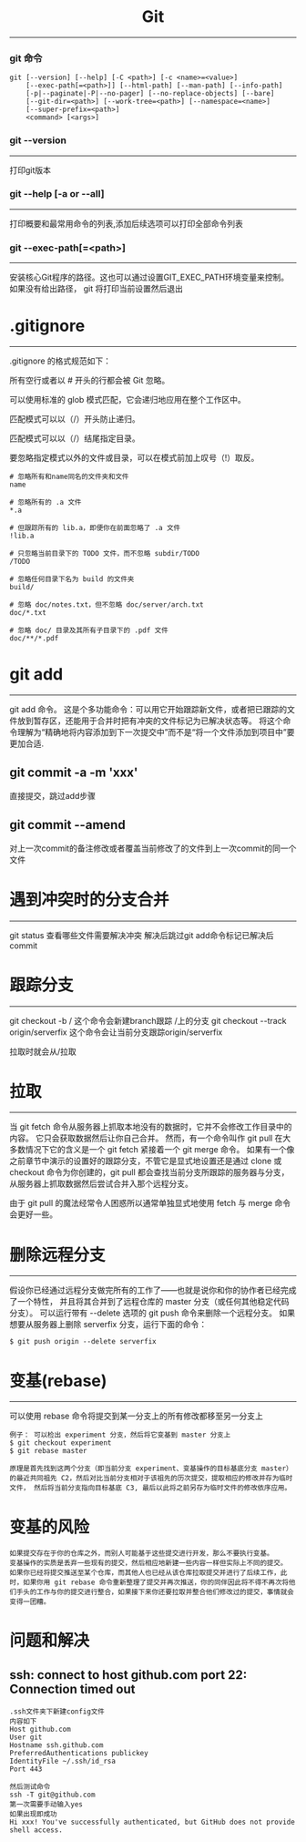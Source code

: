 # <center> Git </center>
---     
###  git 命令
```git
git [--version] [--help] [-C <path>] [-c <name>=<value>]
    [--exec-path[=<path>]] [--html-path] [--man-path] [--info-path]
    [-p|--paginate|-P|--no-pager] [--no-replace-objects] [--bare]
    [--git-dir=<path>] [--work-tree=<path>] [--namespace=<name>]
    [--super-prefix=<path>]
    <command> [<args>]
```


### git --version
---   
打印git版本   

### git --help [-a or --all]
---  
打印概要和最常用命令的列表,添加后续选项可以打印全部命令列表   

### git --exec-path[=&lt;path&gt;] 
---   
安装核心Git程序的路径。这也可以通过设置GIT_EXEC_PATH环境变量来控制。如果没有给出路径， git 将打印当前设置然后退出       


# .gitignore     
---     
.gitignore 的格式规范如下：

所有空行或者以 # 开头的行都会被 Git 忽略。

可以使用标准的 glob 模式匹配，它会递归地应用在整个工作区中。

匹配模式可以以（/）开头防止递归。

匹配模式可以以（/）结尾指定目录。

要忽略指定模式以外的文件或目录，可以在模式前加上叹号（!）取反。

``` 
# 忽略所有和name同名的文件夹和文件
name

# 忽略所有的 .a 文件
*.a

# 但跟踪所有的 lib.a，即便你在前面忽略了 .a 文件
!lib.a

# 只忽略当前目录下的 TODO 文件，而不忽略 subdir/TODO
/TODO

# 忽略任何目录下名为 build 的文件夹
build/

# 忽略 doc/notes.txt，但不忽略 doc/server/arch.txt
doc/*.txt

# 忽略 doc/ 目录及其所有子目录下的 .pdf 文件
doc/**/*.pdf

```     

# git add     
---     
git add 命令。 这是个多功能命令：可以用它开始跟踪新文件，或者把已跟踪的文件放到暂存区，还能用于合并时把有冲突的文件标记为已解决状态等。 将这个命令理解为“精确地将内容添加到下一次提交中”而不是“将一个文件添加到项目中”要更加合适.     


## git commit -a -m 'xxx'    
直接提交，跳过add步骤    

## git commit --amend     
对上一次commit的备注修改或者覆盖当前修改了的文件到上一次commit的同一个文件        


# 遇到冲突时的分支合并       
---       
git status 查看哪些文件需要解决冲突
解决后跳过git add命令标记已解决后commit        


# 跟踪分支      
---      
git checkout -b <branch> <remote>/<branch>
这个命令会新建branch跟踪 <remote>/<branch>上的分支
git checkout --track origin/serverfix
这个命令会让当前分支跟踪origin/serverfix

拉取时就会从<remote>/<branch>拉取      


# 拉取     
---     
当 git fetch 命令从服务器上抓取本地没有的数据时，它并不会修改工作目录中的内容。 它只会获取数据然后让你自己合并。 然而，有一个命令叫作 git pull 在大多数情况下它的含义是一个 git fetch 紧接着一个 git merge 命令。 如果有一个像之前章节中演示的设置好的跟踪分支，不管它是显式地设置还是通过 clone 或 checkout 命令为你创建的，git pull 都会查找当前分支所跟踪的服务器与分支， 从服务器上抓取数据然后尝试合并入那个远程分支。

由于 git pull 的魔法经常令人困惑所以通常单独显式地使用 fetch 与 merge 命令会更好一些。


# 删除远程分支     
---      
假设你已经通过远程分支做完所有的工作了——也就是说你和你的协作者已经完成了一个特性， 并且将其合并到了远程仓库的 master 分支（或任何其他稳定代码分支）。 可以运行带有 --delete 选项的 git push 命令来删除一个远程分支。 如果想要从服务器上删除 serverfix 分支，运行下面的命令：

```
$ git push origin --delete serverfix      
```


# 变基(rebase)     
---    
可以使用 rebase 命令将提交到某一分支上的所有修改都移至另一分支上

```
例子： 可以检出 experiment 分支，然后将它变基到 master 分支上
$ git checkout experiment
$ git rebase master

原理是首先找到这两个分支（即当前分支 experiment、变基操作的目标基底分支 master） 的最近共同祖先 C2，然后对比当前分支相对于该祖先的历次提交，提取相应的修改并存为临时文件， 然后将当前分支指向目标基底 C3, 最后以此将之前另存为临时文件的修改依序应用。
```    



# 变基的风险
```
如果提交存在于你的仓库之外，而别人可能基于这些提交进行开发，那么不要执行变基。
变基操作的实质是丢弃一些现有的提交，然后相应地新建一些内容一样但实际上不同的提交。 如果你已经将提交推送至某个仓库，而其他人也已经从该仓库拉取提交并进行了后续工作，此时，如果你用 git rebase 命令重新整理了提交并再次推送，你的同伴因此将不得不再次将他们手头的工作与你的提交进行整合，如果接下来你还要拉取并整合他们修改过的提交，事情就会变得一团糟。
```


# 问题和解决
## ssh: connect to host github.com port 22: Connection timed out
```
.ssh文件夹下新建config文件
内容如下
Host github.com
User git
Hostname ssh.github.com
PreferredAuthentications publickey
IdentityFile ~/.ssh/id_rsa
Port 443

然后测试命令
ssh -T git@github.com
第一次需要手动输入yes
如果出现即成功
Hi xxx! You've successfully authenticated, but GitHub does not provide shell access.
```
